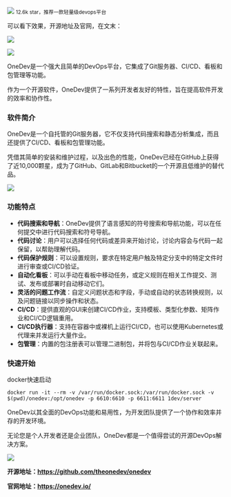 <img src="/assets/image/240328-ondev-2.png" style="max-width: 70%; height: auto;">
<small>12.6k star，推荐一款轻量级devops平台</small>


可以看下效果，开源地址及官网，在文末：

![](https://onedev.io/img/features/code-navigation.gif)

![](/assets/image/240328-ondev-2.png)

OneDev是一个强大且简单的DevOps平台，它集成了Git服务器、CI/CD、看板和包管理等功能。

作为一个开源软件，OneDev提供了一系列开发者友好的特性，旨在提高软件开发的效率和协作性。

### 软件简介
OneDev是一个自托管的Git服务器，它不仅支持代码搜索和静态分析集成，而且还提供了CI/CD、看板和包管理功能。

凭借其简单的安装和维护过程，以及出色的性能，OneDev已经在GitHub上获得了近10,000颗星，成为了GitHub、GitLab和Bitbucket的一个开源且低维护的替代品。

![](/assets/image/240328-ondev-3.png)


### 功能特点
- **代码搜索和导航**：OneDev提供了语言感知的符号搜索和导航功能，可以在任何提交中进行代码搜索和符号导航。
- **代码讨论**：用户可以选择任何代码或差异来开始讨论，讨论内容会与代码一起保留，以帮助理解代码。
- **代码保护规则**：可以设置规则，要求在特定用户触及特定分支中的特定文件时进行审查或CI/CD验证。
- **自动化看板**：可以手动在看板中移动任务，或定义规则在相关工作提交、测试、发布或部署时自动移动它们。
- **灵活的问题工作流**：自定义问题状态和字段，手动或自动的状态转换规则，以及问题链接以同步操作和状态。
- **CI/CD**：提供直观的GUI来创建CI/CD作业，支持模板、类型化参数、矩阵作业和CI/CD逻辑重用。
- **CI/CD执行器**：支持在容器中或裸机上运行CI/CD，也可以使用Kubernetes或代理来并发运行大量作业。
- **包管理**：内置的包注册表可以管理二进制包，并将包与CI/CD作业关联起来。

### 快速开始
docker快速启动

```
docker run -it --rm -v /var/run/docker.sock:/var/run/docker.sock -v $(pwd)/onedev:/opt/onedev -p 6610:6610 -p 6611:6611 1dev/server
```

OneDev以其全面的DevOps功能和易用性，为开发团队提供了一个协作和效率并存的开发环境。

无论您是个人开发者还是企业团队，OneDev都是一个值得尝试的开源DevOps解决方案。



![](/assets/image/240328-ondev-4.png)

**开源地址：https://github.com/theonedev/onedev**

**官网地址：https://onedev.io/**